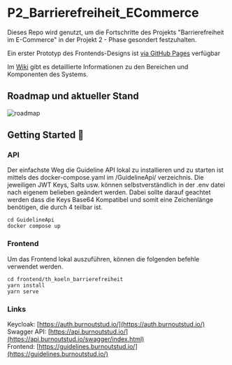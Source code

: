 # P2_Barrierefreiheit_ECommerce
Dieses Repo wird genutzt, um die Fortschritte des Projekts "Barrierefreiheit im E-Commerce" in der Projekt 2 - Phase gesondert festzuhalten.

Ein erster Prototyp des Frontends-Designs ist [via GitHub Pages](https://sebastianbroc.github.io/P2_Barrierefreiheit_ECommerce/#/) verfügbar

Im [Wiki](https://github.com/sebastianbroc/P2_Barrierefreiheit_ECommerce/wiki) gibt es detaillierte Informationen zu den Bereichen und Komponenten des Systems.

## Roadmap und aktueller Stand
![roadmap](https://github.com/sebastianbroc/P2_Barrierefreiheit_ECommerce/assets/63352229/92b266ef-6879-4899-bd63-6f00e126b6cf)

## Getting Started 🚀
### API
Der einfachste Weg die Guideline API lokal zu installieren und zu starten ist mittels des docker-compose.yaml im /GuidelineApi/ verzeichnis.
Die jeweiligen JWT Keys, Salts usw. können selbstverständlich in der .env datei nach eigenem belieben geändert werden. 
Dabei sollte darauf geachtet werden dass die Keys Base64 Kompatibel und somit eine Zeichenlänge benötigen, die durch 4 teilbar ist.

```shell
cd GuidelineApi
docker compose up
```

### Frontend
Um das Frontend lokal auszuführen, können die folgenden befehle verwendet werden.

```shell
cd frontend/th_koeln_barrierefreiheit
yarn install
yarn serve
```

### Links
Keycloak: [https://auth.burnoutstud.io/](https://auth.burnoutstud.io/) <br>
Swagger API: [https://api.burnoutstud.io/](https://api.burnoutstud.io/swagger/index.html) <br>
Frontend: [https://guidelines.burnoutstud.io/](https://guidelines.burnoutstud.io/) <br>
